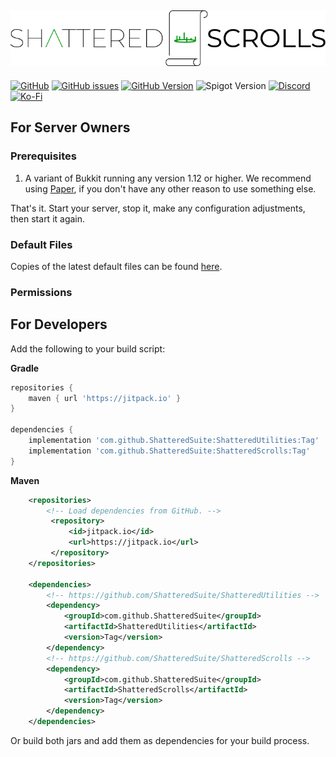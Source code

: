 ![Header](./header.png)
-----
[![GitHub](https://img.shields.io/github/license/ShatteredSuite/ShatteredScrolls?style=for-the-badge&logo=github)](https://github.com/ShatteredSuite/ShatteredScrolls/blob/master/LICENSE)
[![GitHub issues](https://img.shields.io/github/issues/ShatteredSuite/ShatteredScrolls?style=for-the-badge&logo=github)](https://github.com/ShatteredSuite/ShatteredScrolls/issues)
[![GitHub Version](https://img.shields.io/github/release/ShatteredSuite/ShatteredScrolls?label=Github%20Version&style=for-the-badge&logo=github)](https://github.com/ShatteredSuite/ShatteredScrolls/releases)
![Spigot Version](https://img.shields.io/spiget/version/128937421?label=Spigot%20Version&style=for-the-badge)
[![Discord](https://img.shields.io/badge/Get%20Help-On%20Discord-%237289DA?style=for-the-badge&logo=discord)](https://discord.gg/zUbNX9t)
[![Ko-Fi](https://img.shields.io/badge/Support-on%20Ko--fi-%23F16061?style=for-the-badge&logo=ko-fi)](https://ko-fi.com/uberpilot#)
## For Server Owners

### Prerequisites
1. A variant of Bukkit running any version 1.12 or higher. We recommend using [Paper](https://papermc.io/), if you don't have any other reason to use something else.

That's it. Start your server, stop it, make any configuration adjustments, then start it again.

### Default Files

Copies of the latest default files can be found [here](/src/main/resources/).

### Permissions


## For Developers
Add the following to your build script:

**Gradle**
```groovy
repositories {
    maven { url 'https://jitpack.io' }
}

dependencies {
    implementation 'com.github.ShatteredSuite:ShatteredUtilities:Tag'
    implementation 'com.github.ShatteredSuite:ShatteredScrolls:Tag'
}
```

**Maven**
```xml
    <repositories>
        <!-- Load dependencies from GitHub. -->
         <repository>
             <id>jitpack.io</id>
             <url>https://jitpack.io</url>
         </repository>
    </repositories>

    <dependencies>
        <!-- https://github.com/ShatteredSuite/ShatteredUtilities -->
        <dependency>
            <groupId>com.github.ShatteredSuite</groupId>
            <artifactId>ShatteredUtilities</artifactId>
            <version>Tag</version>
        </dependency>
        <!-- https://github.com/ShatteredSuite/ShatteredScrolls -->
        <dependency>
            <groupId>com.github.ShatteredSuite</groupId>
            <artifactId>ShatteredScrolls</artifactId>
            <version>Tag</version>
        </dependency>
    </dependencies>
```

Or build both jars and add them as dependencies for your build process.